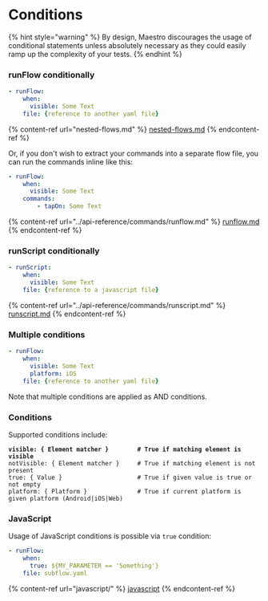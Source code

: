 # Conditions

{% hint style="warning" %}
By design, Maestro discourages the usage of conditional statements unless absolutely necessary as they could easily ramp up the complexity of your tests.
{% endhint %}

### runFlow conditionally

```yaml
- runFlow:
    when:
      visible: Some Text
    file: {reference to another yaml file}
```

{% content-ref url="nested-flows.md" %}
[nested-flows.md](nested-flows.md)
{% endcontent-ref %}

Or, if you don't wish to extract your commands into a separate flow file, you can run the commands inline like this:

```yaml
- runFlow:
    when:
      visible: Some Text
    commands:
        - tapOn: Some Text
```

{% content-ref url="../api-reference/commands/runflow.md" %}
[runflow.md](../api-reference/commands/runflow.md)
{% endcontent-ref %}

### runScript conditionally

```yaml
- runScript:
    when:
      visible: Some Text
    file: {reference to a javascript file}
```

{% content-ref url="../api-reference/commands/runscript.md" %}
[runscript.md](../api-reference/commands/runscript.md)
{% endcontent-ref %}

### Multiple conditions

```yaml
- runFlow:
    when:
      visible: Some Text
      platform: iOS
    file: {reference to another yaml file}
```
Note that multiple conditions are applied as AND conditions.

### Conditions

Supported conditions include:

<pre class="language-yaml"><code class="lang-yaml"><strong>visible: { Element matcher }        # True if matching element is visible
</strong>notVisible: { Element matcher }     # True if matching element is not present
true: { Value }                     # True if given value is true or not empty
platform: { Platform }              # True if current platform is given platform (Android|iOS|Web)
</code></pre>

### JavaScript

Usage of JavaScript conditions is possible via `true` condition:

```yaml
- runFlow:
    when:
      true: ${MY_PARAMETER == 'Something'}
    file: subflow.yaml
```

{% content-ref url="javascript/" %}
[javascript](javascript/)
{% endcontent-ref %}
